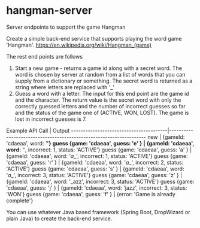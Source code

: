 # hangman-server
Server endpoints to support the game Hangman

Create a simple back-end service that supports playing the word game 'Hangman'. https://en.wikipedia.org/wiki/Hangman_(game)
 
The rest end points are follows 
1. Start a new game - returns a game id along with a secret word. The word is chosen by server at random from a list of words that you can supply from a dictionary or something. The secret word is returned as a string where letters are replaced with '_'
2. Guess a word with a letter. The input for this end point are the game id and the character. The return value is the secret word with only the correctly guessed letters and the number of incorrect guesses so far and the status of the game one of (ACTIVE, WON, LOST). The game is lost in incorrect guesses is 7.   
 
Example 
API Call                                |     Output
----------------------------------------|--------------------------------------------------------------------
new                                     |    {gameId: 'cdaeaa', word: '____'}
guess {game: 'cdaeaa', guess: 'e' }     |    {gameId: 'cdaeaa', word: '____', incorrect: 1, status: 'ACTIVE'}
guess {game: 'cdaeaa', guess: 'a' }     |    {gameId: 'cdaeaa', word: '_a__', incorrect: 1, status: 'ACTIVE'}
guess {game: 'cdaeaa', guess: 'r' }     |    {gameId: 'cdaeaa', word: '_a__', incorrect: 2, status: 'ACTIVE'}
guess {game: 'cdaeaa', guess: 's' }     |   {gameId: 'cdaeaa', word: '_a__', incorrect: 3, status: 'ACTIVE'}
guess {game: 'cdaeaa', guess: 'z' }     |   {gameId: 'cdaeaa', word: '_azz', incorrect: 3, status: 'ACTIVE'}
guess {game: 'cdaeaa', guess: 'j' }     |   {gameId: 'cdaeaa', word: 'jazz', incorrect: 3, status: 'WON'}
guess {game: 'cdaeaa', guess: 'f' }     |   {error: 'Game is already complete'}
 
You can use whatever Java based framework (Spring Boot, DropWizard or plain Java) to create the back-end service. 
